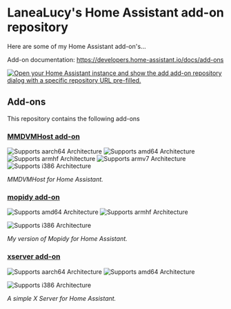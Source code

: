 # LaneaLucy's Home Assistant add-on repository

Here are some of my Home Assistant add-on's...

Add-on documentation: <https://developers.home-assistant.io/docs/add-ons>

[![Open your Home Assistant instance and show the add add-on repository dialog with a specific repository URL pre-filled.](https://my.home-assistant.io/badges/supervisor_add_addon_repository.svg)](https://my.home-assistant.io/redirect/supervisor_add_addon_repository/?repository_url=https%3A%2F%2Fgithub.com%2Flanealucy%2Fhaos-addons)

## Add-ons

This repository contains the following add-ons

### [MMDVMHost add-on](./MMDVMHost)

![Supports aarch64 Architecture][aarch64-shield]
![Supports amd64 Architecture][amd64-shield]
![Supports armhf Architecture][armhf-shield]
![Supports armv7 Architecture][armv7-shield]
![Supports i386 Architecture][i386-shield]

_MMDVMHost for Home Assistant._

### [mopidy add-on](./mopidy)

<!--![Supports aarch64 Architecture][aarch64-shield]-->
![Supports amd64 Architecture][amd64-shield]
![Supports armhf Architecture][armhf-shield]
<!--![Supports armv7 Architecture][armv7-shield]-->
![Supports i386 Architecture][i386-shield]

_My version of Mopidy for Home Assistant._

### [xserver add-on](./xserver)

![Supports aarch64 Architecture][aarch64-shield]
![Supports amd64 Architecture][amd64-shield]
<!--![Supports armhf Architecture][armhf-shield]-->
<!--![Supports armv7 Architecture][armv7-shield]-->
![Supports i386 Architecture][i386-shield]

_A simple X Server for Home Assistant._

<!--

Notes to developers after forking or using the github template feature:
- While developing comment out the 'image' key from 'example/config.yaml' to make the supervisor build the addon
  - Remember to put this back when pushing up your changes.
- When you merge to the 'main' branch of your repository a new build will be triggered.
  - Make sure you adjust the 'version' key in 'example/config.yaml' when you do that.
  - Make sure you update 'example/CHANGELOG.md' when you do that.
  - The first time this runs you might need to adjust the image configuration on github container registry to make it public
  - You may also need to adjust the github Actions configuration (Settings > Actions > General > Workflow > Read & Write)
- Adjust the 'image' key in 'example/config.yaml' so it points to your username instead of 'home-assistant'.
  - This is where the build images will be published to.
- Rename the example directory.
  - The 'slug' key in 'example/config.yaml' should match the directory name.
- Adjust all keys/url's that points to 'home-assistant' to now point to your user/fork.
- Share your repository on the forums https://community.home-assistant.io/c/projects/9
- Do awesome stuff!
 -->

[aarch64-shield]: https://img.shields.io/badge/aarch64-yes-green.svg
[amd64-shield]: https://img.shields.io/badge/amd64-yes-green.svg
[armhf-shield]: https://img.shields.io/badge/armhf-yes-green.svg
[armv7-shield]: https://img.shields.io/badge/armv7-yes-green.svg
[i386-shield]: https://img.shields.io/badge/i386-yes-green.svg
